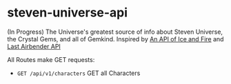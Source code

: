 # steven-universe-api
(In Progress) The Universe's greatest source of info about Steven Universe, the Crystal Gems, and all of Gemkind.
Inspired by [An API of Ice and Fire](https://github.com/joakimskoog/AnApiOfIceAndFire) and [Last Airbender API](https://github.com/paigeegorry/last-airbender-api)

All Routes make GET requests:
- `GET /api/v1/characters` GET all Characters
